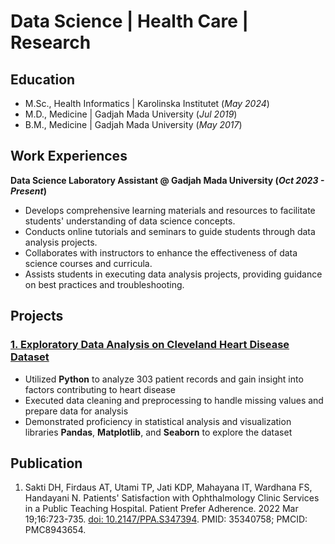 # Data Science | Health Care | Research

## Education
- M.Sc., Health Informatics | Karolinska Institutet (_May 2024_)
- M.D., Medicine | Gadjah Mada University (_Jul 2019_)
- B.M., Medicine | Gadjah Mada University (_May 2017_)

## Work Experiences
**Data Science Laboratory Assistant @ Gadjah Mada University (_Oct 2023 - Present_)**
- Develops comprehensive learning materials and resources to facilitate students' understanding of data science concepts.
- Conducts online tutorials and seminars to guide students through data analysis projects.
- Collaborates with instructors to enhance the effectiveness of data science courses and curricula.
- Assists students in executing data analysis projects, providing guidance on best practices and troubleshooting.

## Projects
### [1. Exploratory Data Analysis on Cleveland Heart Disease Dataset](https://github.com/aufartirta/EDA-Cleveland-Heart-Disease)
- Utilized **Python** to analyze 303 patient records and gain insight into factors contributing to heart disease
- Executed data cleaning and preprocessing to handle missing values and prepare data for analysis
- Demonstrated proficiency in statistical analysis and visualization libraries **Pandas**, **Matplotlib**, and **Seaborn** to explore the dataset

## Publication
1. Sakti DH, Firdaus AT, Utami TP, Jati KDP, Mahayana IT, Wardhana FS, Handayani N. Patients' Satisfaction with Ophthalmology Clinic Services in a Public Teaching Hospital. Patient Prefer Adherence. 2022 Mar 19;16:723-735. [doi: 10.2147/PPA.S347394](https://pubmed.ncbi.nlm.nih.gov/35340758/). PMID: 35340758; PMCID: PMC8943654.
